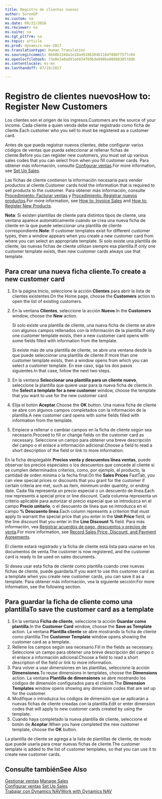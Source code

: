 ```yaml
---
title: Registro de clientes nuevos
author: SorenGP
ms.custom: na
ms.date: 09/22/2016
ms.reviewer: na
ms.suite: na
ms.tgt_pltfrm: na
ms.topic: article
ms.prod: dynamics-nav-2017
ms.translationtype: Human Translation
ms.sourcegitcommit: 6b60b1344a1e18ad91863046110df880f75f7c04
ms.openlocfilehash: 73e0e3a0ad91e6834f69bde098be880903057ddb
ms.contentlocale: es-mx
ms.lasthandoff: 07/19/2017

---
```


# <a name="how-to-register-new-customers"></a><span data-ttu-id="e24df-102">Registro de clientes nuevos</span><span class="sxs-lookup"><span data-stu-id="e24df-102">How to: Register New Customers</span></span>
<span data-ttu-id="e24df-103">Los clientes son el origen de los ingresos.</span><span class="sxs-lookup"><span data-stu-id="e24df-103">Customers are the source of your income.</span></span> <span data-ttu-id="e24df-104">Cada cliente a quien venda debe estar registrado como ficha de cliente.</span><span class="sxs-lookup"><span data-stu-id="e24df-104">Each customer who you sell to must be registered as a customer card.</span></span>

<span data-ttu-id="e24df-105">Antes de que pueda registrar nuevos clientes, debe configurar varios códigos de ventas que pueda seleccionar al rellenar fichas de cliente.</span><span class="sxs-lookup"><span data-stu-id="e24df-105">Before you can register new customers, you must set up various sales codes that you can select from when you fill customer cards.</span></span> <span data-ttu-id="e24df-106">Para obtener más información, consulte [Configurar ventas](sales-setup-sales.md).</span><span class="sxs-lookup"><span data-stu-id="e24df-106">For more information, see [Set Up Sales](sales-setup-sales.md).</span></span>

<span data-ttu-id="e24df-107">Las fichas de cliente contienen la información necesaria para vender productos al cliente.</span><span class="sxs-lookup"><span data-stu-id="e24df-107">Customer cards hold the information that is required to sell products to the customer.</span></span> <span data-ttu-id="e24df-108">Para obtener más información, consulte [Procedimiento: Facturar ventas](sales-how-invoice-sales.md) y [Procedimiento: Registrar nuevos productos](inventory-how-register-new-products.md).</span><span class="sxs-lookup"><span data-stu-id="e24df-108">For more information, see [How to: Invoice Sales](sales-how-invoice-sales.md) and [How to: Register New Products](inventory-how-register-new-products.md).</span></span>

<span data-ttu-id="e24df-109">**Nota**: Si existen plantillas de cliente para distintos tipos de cliente, una ventana aparece automáticamente cuando se crea una nueva ficha de cliente en la que puede seleccionar una plantilla de cliente correspondiente.</span><span class="sxs-lookup"><span data-stu-id="e24df-109">**Note**: If customer templates exist for different customer types, then a window appears when you create a new customer card from where you can select an appropriate template.</span></span> <span data-ttu-id="e24df-110">Si solo existe una plantilla de cliente, las nuevas fichas de cliente utilizan siempre esa plantilla.</span><span class="sxs-lookup"><span data-stu-id="e24df-110">If only one customer template exists, then new customer cards always use that template.</span></span>

## <a name="to-create-a-new-customer-card"></a><span data-ttu-id="e24df-111">Para crear una nueva ficha cliente.</span><span class="sxs-lookup"><span data-stu-id="e24df-111">To create a new customer card</span></span>
1. <span data-ttu-id="e24df-112">En la página Inicio, seleccione la acción **Clientes** para abrir la lista de clientes existentes.</span><span class="sxs-lookup"><span data-stu-id="e24df-112">On the Home page, choose the **Customers** action to open the list of existing customers.</span></span>  
2. <span data-ttu-id="e24df-113">En la ventana **Clientes**, seleccione la acción **Nuevo**.</span><span class="sxs-lookup"><span data-stu-id="e24df-113">In the **Customers** window, choose the **New** action.</span></span>

    <span data-ttu-id="e24df-114">Si solo existe una plantilla de cliente, una nueva ficha de cliente se abre con algunos campos rellenados con la información de la plantilla.</span><span class="sxs-lookup"><span data-stu-id="e24df-114">If only one customer template exists, then a new customer card opens with some fields filled with information from the template.</span></span>

    <span data-ttu-id="e24df-115">Si existe más de una plantilla de cliente, se abre una ventana desde la que puede seleccionar una plantilla de cliente.</span><span class="sxs-lookup"><span data-stu-id="e24df-115">If more than one customer template exists, then a window opens from which you can select a customer template.</span></span> <span data-ttu-id="e24df-116">En ese caso, siga los dos pasos siguientes.</span><span class="sxs-lookup"><span data-stu-id="e24df-116">In that case, follow the next two steps.</span></span>
3. <span data-ttu-id="e24df-117">En la ventana **Seleccionar una plantilla para un cliente nuevo**, seleccione la plantilla que quiere usar para la nueva ficha de cliente.</span><span class="sxs-lookup"><span data-stu-id="e24df-117">In the **Select a template for a new customer** window, choose the template that you want to use for the new customer card.</span></span>
4. <span data-ttu-id="e24df-118">Elija el botón **Aceptar**.</span><span class="sxs-lookup"><span data-stu-id="e24df-118">Choose the **OK** button.</span></span> <span data-ttu-id="e24df-119">Una nueva ficha de cliente se abre con algunos campos completados con la información de la plantilla.</span><span class="sxs-lookup"><span data-stu-id="e24df-119">A new customer card opens with some fields filled with information from the template.</span></span>  
5. <span data-ttu-id="e24df-120">Empiece a rellenar o cambiar campos en la ficha de cliente según sea necesario.</span><span class="sxs-lookup"><span data-stu-id="e24df-120">Proceed to fill or change fields on the customer card as necessary.</span></span> <span data-ttu-id="e24df-121">Seleccione un campo para obtener una breve descripción del campo o el enlace a información adicional.</span><span class="sxs-lookup"><span data-stu-id="e24df-121">Choose a field to read a short description of the field or link to more information.</span></span>

<span data-ttu-id="e24df-122">En la ficha desplegable **Precios venta y descuentos línea ventas**, puede observar los precios especiales o los descuentos que concede al cliente si se cumplen determinados criterios, como, por ejemplo, el producto, la cantidad de orden mínima o la fecha final.</span><span class="sxs-lookup"><span data-stu-id="e24df-122">On the **Sales Prices** FastTab, you can view special prices or discounts that you grant for the customer if certain criteria are met, such as item, minimum order quantity, or ending date.</span></span> <span data-ttu-id="e24df-123">Cada fila representa un precio especial o un descuento de línea.</span><span class="sxs-lookup"><span data-stu-id="e24df-123">Each row represents a special price or line discount.</span></span> <span data-ttu-id="e24df-124">Cada columna representa un criterio aplicable para autorizar el precio especial que se introduzca en el campo **Precio unitario**, o el descuento de línea que se introduzca en el campo **% Descuento línea**.</span><span class="sxs-lookup"><span data-stu-id="e24df-124">Each column represents a criterion that must apply to warrant the special price that you enter in the **Unit Price** field, or the line discount that you enter in the **Line Discount %** field.</span></span> <span data-ttu-id="e24df-125">Para más información, vea [Registrar acuerdos de pago, descuentos y precios de venta](sales-how-record-sales-price-discount-payment-agreements.md).</span><span class="sxs-lookup"><span data-stu-id="e24df-125">For more information, see [Record Sales Price, Discount, and Payment Agreements](sales-how-record-sales-price-discount-payment-agreements.md).</span></span>

<span data-ttu-id="e24df-126">El cliente estará registrado y la ficha de cliente está lista para usarse en los documentos de venta.</span><span class="sxs-lookup"><span data-stu-id="e24df-126">The customer is now registered, and the customer card is ready to be used on sales documents.</span></span>

<span data-ttu-id="e24df-127">Si desea usar esta ficha de cliente como plantilla cuando cree nuevas fichas de cliente, puede guardarla.</span><span class="sxs-lookup"><span data-stu-id="e24df-127">If you want to use this customer card as a template when you create new customer cards, you can save it as a template.</span></span> <span data-ttu-id="e24df-128">Para obtener más información, vea la siguiente sección:</span><span class="sxs-lookup"><span data-stu-id="e24df-128">For more information, see the following section.</span></span>

## <a name="to-save-the-customer-card-as-a-template"></a><span data-ttu-id="e24df-129">Para guardar la ficha de cliente como una plantilla</span><span class="sxs-lookup"><span data-stu-id="e24df-129">To save the customer card as a template</span></span>
1. <span data-ttu-id="e24df-130">En la ventana **Ficha de cliente**, seleccione la acción **Guardar como plantilla**.</span><span class="sxs-lookup"><span data-stu-id="e24df-130">In the **Customer Card** window, choose the **Save as Template** action.</span></span> <span data-ttu-id="e24df-131">La ventana **Plantilla cliente** se abre mostrando la ficha de cliente como plantilla.</span><span class="sxs-lookup"><span data-stu-id="e24df-131">The **Customer Template** window opens showing the customer card as a template.</span></span>
2. <span data-ttu-id="e24df-132">Rellene los campos según sea necesario.</span><span class="sxs-lookup"><span data-stu-id="e24df-132">Fill in the fields as necessary.</span></span> <span data-ttu-id="e24df-133">Seleccione un campo para obtener una breve descripción del campo o el enlace a información adicional.</span><span class="sxs-lookup"><span data-stu-id="e24df-133">Choose a field to read a short description of the field or link to more information.</span></span>
3. <span data-ttu-id="e24df-134">Para volver a usar dimensiones en las plantillas, seleccione la acción **Dimensiones**.</span><span class="sxs-lookup"><span data-stu-id="e24df-134">To reuse dimensions in templates, choose the **Dimensions** action.</span></span> <span data-ttu-id="e24df-135">La ventana **Plantilla de dimensiones** se abre mostrando los códigos de dimensión configurados para el cliente.</span><span class="sxs-lookup"><span data-stu-id="e24df-135">The **Dimension Templates** window opens showing any dimension codes that are set up for the customer.</span></span>
4. <span data-ttu-id="e24df-136">Modifique o introduzca los códigos de dimensión que se aplicarán a nuevas fichas de cliente creadas con la plantilla.</span><span class="sxs-lookup"><span data-stu-id="e24df-136">Edit or enter dimension codes that will apply to new customer cards created by using the template.</span></span>  
5. <span data-ttu-id="e24df-137">Cuando haya completado la nueva plantilla de cliente, seleccione el botón de **Aceptar**.</span><span class="sxs-lookup"><span data-stu-id="e24df-137">When you have completed the new customer template, choose the **OK** button.</span></span>

<span data-ttu-id="e24df-138">La plantilla de cliente se agrega a la lista de plantillas de cliente, de modo que puede usarla para crear nuevas fichas de cliente.</span><span class="sxs-lookup"><span data-stu-id="e24df-138">The customer template is added to the list of customer templates, so that you can use it to create new customer cards.</span></span>

## <a name="see-also"></a><span data-ttu-id="e24df-139">Consulte también</span><span class="sxs-lookup"><span data-stu-id="e24df-139">See Also</span></span>  
<span data-ttu-id="e24df-140">[Gestionar ventas](sales-manage-sales.md)  </span><span class="sxs-lookup"><span data-stu-id="e24df-140">[Manage Sales](sales-manage-sales.md)  </span></span>  
<span data-ttu-id="e24df-141">[Configurar ventas](sales-setup-sales.md)  </span><span class="sxs-lookup"><span data-stu-id="e24df-141">[Set Up Sales](sales-setup-sales.md)  </span></span>  
[<span data-ttu-id="e24df-142">Trabajar con Dynamics NAV</span><span class="sxs-lookup"><span data-stu-id="e24df-142">Work with Dynamics NAV</span></span>](ui-work-product.md)

